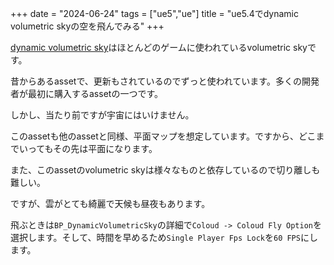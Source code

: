 +++
date = "2024-06-24"
tags = ["ue5","ue"]
title = "ue5.4でdynamic volumetric skyの空を飛んでみる"
+++

[dynamic volumetric sky](https://www.unrealengine.com/marketplace/ja/product/dynamic-volumetric-sky/)はほとんどのゲームに使われているvolumetric skyです。

昔からあるassetで、更新もされているのでずっと使われています。多くの開発者が最初に購入するassetの一つです。

しかし、当たり前ですが宇宙にはいけません。

このassetも他のassetと同様、平面マップを想定しています。ですから、どこまでいってもその先は平面になります。

また、このassetのvolumetric skyは様々なものと依存しているので切り離しも難しい。

ですが、雲がとても綺麗で天候も昼夜もあります。

飛ぶときは`BP_DynamicVolumetricSky`の詳細で`Coloud -> Coloud Fly Option`を選択します。そして、時間を早めるため`Single Player Fps Lock`を`60 FPS`にします。

